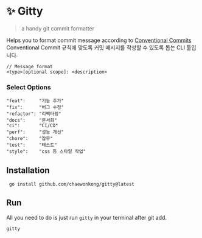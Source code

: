 # ✨ Gitty
> a handy git commit formatter

Helps you to format commit message according to [Conventional Commits](https://www.conventionalcommits.org/en/v1.0.0/)
Conventional Commit 규칙에 맞도록 커밋 메시지를 작성할 수 있도록 돕는 CLI 툴입니다.

```text
// Message format
<type>[optional scope]: <description>
```

### Select Options
```text
"feat":     "기능 추가"
"fix":      "버그 수정"
"refactor": "리팩터링"
"docs":     "문서화"
"ci":       "CI/CD"
"perf":     "성능 개선"
"chore":    "잡무"
"test":     "테스트"
"style":    "css 등 스타일 작업"
```

## Installation
```shell
 go install github.com/chaewonkong/gitty@latest
```


 ## Run
All you need to do is just run `gitty` in your terminal after git add.
```shell
gitty
```